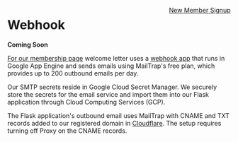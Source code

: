 <a style="float:right" href="https://docs.google.com/forms/d/e/1FAIpQLScXSX0_myDcB4_Z32hpGC71PXVsMmgy_dyZPY0aPEWamyzV-w/viewform" class="btn btn-success">New Member Signup</a>

# Webhook

**Coming Soon**

[For our membership page](../) welcome letter uses a [webhook app](https://github.com/modelEarth/webhook) that runs in Google App Engine and sends emails using MailTrap's free plan, which provides up to 200 outbound emails per day. 

Our SMTP secrets reside in Google Cloud Secret Manager. We securely store the secrets for the email service and import them into our Flask application through Cloud Computing Services (GCP).

The Flask application's outbound email uses MailTrap with CNAME and TXT records added to our registered domain in [Cloudflare](../../../localsite/start/cloudflare/). The setup requires turning off Proxy on the CNAME records.